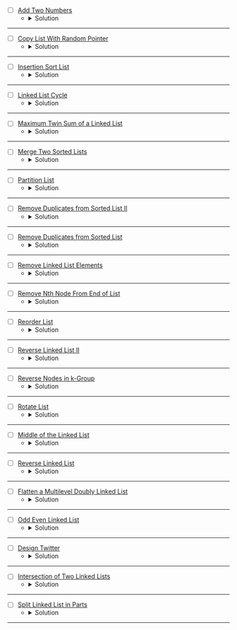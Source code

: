 * [ ] [Add Two Numbers](https://leetcode.com/problems/add-two-numbers/description/) 
    * <details>
        <summary> Solution </summary>

        ```c++
            /**
            * Definition for singly-linked list.
            * struct ListNode {
            *     int val;
            *     ListNode *next;
            *     ListNode() : val(0), next(nullptr) {}
            *     ListNode(int x) : val(x), next(nullptr) {}
            *     ListNode(int x, ListNode *next) : val(x), next(next) {}
            * };
            */
            class Solution {
            public:
                ListNode* addTwoNumbers(ListNode* l1, ListNode* l2) {
                    ListNode*ans = nullptr, *tail = nullptr;
                    while(l1 != nullptr && l2 != nullptr){
                        ListNode* temp = new ListNode(l1->val + l2->val);
                        if(ans == nullptr){
                            ans = tail = temp;
                        }
                        else{
                            tail->next = temp;
                            tail = temp;
                        }
                        l1 = l1->next;
                        l2 = l2->next;
                    }
                    while(l1 != nullptr){
                        ListNode* temp = new ListNode(l1->val);
                        if(ans == nullptr){
                            ans = tail = temp;
                        }
                        else{
                            tail->next = temp;
                            tail = temp;
                        }
                        l1 = l1->next;
                    }
                    while(l2 != nullptr){
                        ListNode* temp = new ListNode(l2->val);
                        if(ans == nullptr){
                            ans = tail = temp;
                        }
                        else{
                            tail->next = temp;
                            tail = temp;
                        }
                        l2 = l2->next;
                    }
                    ListNode* cur = ans, *prev = nullptr;
                    int res = 0;
                    while(cur != nullptr){
                        res += cur->val;
                        cur->val = res % 10;
                        res /= 10;
                        prev = cur;
                        cur = cur->next;
                    }
                    if(res)prev->next = new ListNode(res);
                    return ans;
                }
            };
        
    </details>

---

* [ ] [Copy List With Random Pointer](https://leetcode.com/problems/copy-list-with-random-pointer/description/) 
    * <details>
        <summary> Solution </summary>

        ```c++
            /*
            // Definition for a Node.
            class Node {
            public:
                int val;
                Node* next;
                Node* random;
                
                Node(int _val) {
                    val = _val;
                    next = NULL;
                    random = NULL;
                }
            };
            */

            class Solution {
            public:
                Node* copyRandomList(Node* head) {
                    map<Node*, Node*>mp;
                    Node* headans = nullptr, *temp = nullptr;
                    Node* oth = head;
                    while(oth != nullptr){
                        Node* newNode = new Node(oth->val);
                        if(headans == nullptr){
                            headans = temp = newNode;
                        }
                        else{
                            temp->next = newNode;
                            temp = temp->next;
                        }
                        mp[oth] = temp;
                        oth = oth->next;
                    }
                    Node *temp2 = headans;
                    while(head != nullptr){
                        if(head->random != nullptr)temp2->random = mp[head->random];
                        head = head->next;
                        temp2 = temp2->next;
                    }
                    return headans;
                }
            };
        
    </details>

---


* [ ] [Insertion Sort List](https://leetcode.com/problems/insertion-sort-list/description/) 
    * <details>
        <summary> Solution </summary>

        ```c++
            /**
            * Definition for singly-linked list.
            * struct ListNode {
            *     int val;
            *     ListNode *next;
            *     ListNode() : val(0), next(nullptr) {}
            *     ListNode(int x) : val(x), next(nullptr) {}
            *     ListNode(int x, ListNode *next) : val(x), next(next) {}
            * };
            */
            class Solution {
                int getSize(ListNode* head){
                    int size = 0;
                    while(head != nullptr){
                        head = head->next;
                        ++size;
                    }
                    return size;
                }
                ListNode* getprevNode(ListNode* head, int index){
                    if(index == 1)return nullptr;
                    if(index == 2)return head;
                    for(int i = 1; i <= index - 2;i++){
                        head = head->next;
                    }
                    return head;
                }
                ListNode* insertionSort(ListNode* head){
                    if(head->next == nullptr || head->val <= head->next->val)return head;
                    ListNode* temp = head->next->next;
                    ListNode* cur = head->next;
                    head->next = temp;
                    cur->next = insertionSort(head);
                    return cur;
                }
            public:
                ListNode* insertionSortList(ListNode* head) {
                    ListNode* temp = nullptr;
                    int size = getSize(head);
                    for(int i = size;i >= 1;i--){
                        temp = getprevNode(head, i);
                        if(temp == nullptr)temp = insertionSort(head);
                        else temp->next = insertionSort(temp->next);
                    }
                    return temp;
                }
            };
        
    </details>

---


* [ ] [Linked List Cycle](https://leetcode.com/problems/linked-list-cycle/description/) 
    * <details>
        <summary> Solution </summary>

        ```c++
            /**
            * Definition for singly-linked list.
            * struct ListNode {
            *     int val;
            *     ListNode *next;
            *     ListNode(int x) : val(x), next(NULL) {}
            * };
            */
            class Solution {
            public:
                bool hasCycle(ListNode *head) {
                    while(head != nullptr){
                        if(head->val == 1000000)return true;
                        head->val = 1000000;
                        head = head->next;
                    }
                    return false;
                }
            };
        
    </details>

---


* [ ] [Maximum Twin Sum of a Linked List](https://leetcode.com/problems/maximum-twin-sum-of-a-linked-list/description/) 
    * <details>
        <summary> Solution </summary>

        ```c++
            /**
            * Definition for singly-linked list.
            * struct ListNode {
            *     int val;
            *     ListNode *next;
            *     ListNode() : val(0), next(nullptr) {}
            *     ListNode(int x) : val(x), next(nullptr) {}
            *     ListNode(int x, ListNode *next) : val(x), next(next) {}
            * };
            */
            class Solution {
                vector<int>v;
                void iterate(ListNode* head){
                    if(head == nullptr)return;
                    v.push_back(head->val);
                    iterate(head->next);
                }
            public:
                int pairSum(ListNode* head) {
                    iterate(head);
                    int l = 0, r = (int)v.size() - 1, ans = 0;
                    while(l <= r){
                        ans = max(ans, v[l] + v[r]);
                        ++l; --r;
                    }
                    return ans;
                }
            };
        
    </details>

---


* [ ] [Merge Two Sorted Lists](https://leetcode.com/problems/merge-two-sorted-lists/description/) 
    * <details>
        <summary> Solution </summary>

        ```c++
            /**
            * Definition for singly-linked list.
            * struct ListNode {
            *     int val;
            *     ListNode *next;
            *     ListNode() : val(0), next(nullptr) {}
            *     ListNode(int x) : val(x), next(nullptr) {}
            *     ListNode(int x, ListNode *next) : val(x), next(next) {}
            * };
            */
            class Solution {
            public:
                ListNode* mergeTwoLists(ListNode* list1, ListNode* list2) {
                    ListNode* SList = nullptr, *temp = nullptr;
                    while(list1 != nullptr && list2 != nullptr){
                        if(list1->val <= list2->val){
                            if(SList == nullptr){
                                SList = temp = list1;
                            }
                            else{
                                temp->next = list1;
                                temp = temp->next;
                            }
                            list1 = list1->next;
                        }
                        else{
                            if(SList == nullptr){
                                SList = temp = list2;
                            }
                            else{
                                temp->next = list2;
                                temp = temp->next;
                            }
                            list2 = list2->next;
                        }
                    }
                    while(list1 != nullptr){
                        if(SList == nullptr){
                            SList = temp = list1;
                        }
                        else {
                            temp->next = list1;
                            temp = temp->next;
                        }
                        list1 = list1->next;
                    }
                    while(list2 != nullptr){
                        if(SList == nullptr){
                            SList = temp = list2;
                        }
                        else {
                            temp->next = list2;
                            temp = temp->next;
                        }
                        list2 = list2->next;
                    }
                    return SList;
                }
            };
        
    </details>

---


* [ ] [Partition List](https://leetcode.com/problems/partition-list/description/) 
    * <details>
        <summary> Solution </summary>

        ```c++
            /**
            * Definition for singly-linked list.
            * struct ListNode {
            *     int val;
            *     ListNode *next;
            *     ListNode() : val(0), next(nullptr) {}
            *     ListNode(int x) : val(x), next(nullptr) {}
            *     ListNode(int x, ListNode *next) : val(x), next(next) {}
            * };
            */
            class Solution {
            public:
                ListNode* partition(ListNode* head, int x) {
                    ListNode* head1 = nullptr, *tail1 = nullptr;
                    ListNode* head2 = nullptr, *tail2 = nullptr;
                    while(head != nullptr){
                        if(head->val < x){
                            if(head1 == nullptr){
                                head1 = tail1 = head;
                            }
                            else {
                                tail1->next = head;
                                tail1 = tail1->next;
                            }
                        }
                        else{
                            if(head2 == nullptr){
                                head2 = tail2 = head;
                            }
                            else {
                                tail2->next = head;
                                tail2 = tail2->next;
                            }
                        }
                        head = head->next;
                    }
                    if(tail1 != nullptr)tail1->next = head2;
                    else head1 = tail1 = head2;
                    if(tail2 != nullptr)tail2->next = nullptr;
                    return head1;
                }
            };
        
    </details>

---


* [ ] [Remove Duplicates from Sorted List II](https://leetcode.com/problems/remove-duplicates-from-sorted-list-ii/description/) 
    * <details>
        <summary> Solution </summary>

        ```c++
            /**
            * Definition for singly-linked list.
            * struct ListNode {
            *     int val;
            *     ListNode *next;
            *     ListNode() : val(0), next(nullptr) {}
            *     ListNode(int x) : val(x), next(nullptr) {}
            *     ListNode(int x, ListNode *next) : val(x), next(next) {}
            * };
            */
            class Solution {
                int frq[222]{0};
                void Freq(ListNode* head){
                    while(head != nullptr){
                        frq[head->val + 100]++;
                        head = head->next;
                    }
                }
            public:
                ListNode* deleteDuplicates(ListNode* head) {
                    Freq(head);
                    ListNode* newHead = nullptr, *temp = nullptr, *oth = nullptr;
                    while(head != nullptr){
                        if(frq[head->val + 100] <= 1){
                            if(newHead == nullptr){
                                newHead = temp = oth = head;
                            }
                            else{
                                temp = head;
                                oth->next = temp;
                                oth = oth->next;
                            }
                            temp = temp->next;
                        }
                        head = head->next;
                    }
                    if(oth != nullptr)
                        oth->next = nullptr;
                    return newHead;
                }
            };
        
    </details>

---


* [ ] [Remove Duplicates from Sorted List](https://leetcode.com/problems/remove-duplicates-from-sorted-list/description/) 
    * <details>
        <summary> Solution </summary>

        ```c++
            /**
            * Definition for singly-linked list.
            * struct ListNode {
            *     int val;
            *     ListNode *next;
            *     ListNode() : val(0), next(nullptr) {}
            *     ListNode(int x) : val(x), next(nullptr) {}
            *     ListNode(int x, ListNode *next) : val(x), next(next) {}
            * };
            */
            class Solution {
                int frq[222]{0};
            public:
                ListNode* deleteDuplicates(ListNode* head) {
                    ListNode* oth = nullptr, *temp = head, *cur = nullptr;
                    while(temp != nullptr){
                        if(frq[temp->val + 100] == 0){
                            if(oth == nullptr){
                                oth = temp;
                            }
                            else{
                                oth->next = temp;
                                oth = oth->next;
                            }
                        }
                        frq[temp->val + 100]++;
                        temp = temp->next;
                    }
                    if(oth != nullptr)
                        oth->next = nullptr;
                    return head;
                }
            };
        
    </details>

---


* [ ] [Remove Linked List Elements](https://leetcode.com/problems/remove-linked-list-elements/description/) 
    * <details>
        <summary> Solution </summary>

        ```c++
           /**
            * Definition for singly-linked list.
            * struct ListNode {
            *     int val;
            *     ListNode *next;
            *     ListNode() : val(0), next(nullptr) {}
            *     ListNode(int x) : val(x), next(nullptr) {}
            *     ListNode(int x, ListNode *next) : val(x), next(next) {}
            * };
            */
            class Solution {
            public:
                ListNode* removeElements(ListNode* head, int val) {
                    if(head == nullptr)return head;
                    if(head->val == val)head = removeElements(head->next, val);
                    else head->next = removeElements(head->next, val);
                    return head;
                }
            }; 
        
    </details>

---


* [ ] [Remove Nth Node From End of List](https://leetcode.com/problems/remove-nth-node-from-end-of-list/description/) 
    * <details>
        <summary> Solution </summary>

        ```c++
            /**
            * Definition for singly-linked list.
            * struct ListNode {
            *     int val;
            *     ListNode *next;
            *     ListNode() : val(0), next(nullptr) {}
            *     ListNode(int x) : val(x), next(nullptr) {}
            *     ListNode(int x, ListNode *next) : val(x), next(next) {}
            * };
            */
            class Solution {
                ListNode* remove(ListNode* head, int index){
                    if(index == 0){
                        head = head->next;
                    }
                    else{
                        ListNode* temp = head;
                        for(int i = 0; i < index - 1;i++){
                            temp = temp->next;
                        }
                        ListNode* cur = temp->next;
                        temp->next = cur->next;
                    }
                    return head;
                }
            public:
                ListNode* removeNthFromEnd(ListNode* head, int n) {
                    ListNode* temp = head;
                    int size = 0;
                    while(temp != nullptr){
                        ++size;
                        temp = temp->next;
                    }
                    int index = size - n;
                    return remove(head, index);
                }
            };
        
    </details>

---


* [ ] [Reorder List](https://leetcode.com/problems/reorder-list/description/) 
    * <details>
        <summary> Solution </summary>

        ```c++
            /**
            * Definition for singly-linked list.
            * struct ListNode {
            *     int val;
            *     ListNode *next;
            *     ListNode() : val(0), next(nullptr) {}
            *     ListNode(int x) : val(x), next(nullptr) {}
            *     ListNode(int x, ListNode *next) : val(x), next(next) {}
            * };
            */
            class Solution {
            public:
                void reorderList(ListNode* head) {
                    vector<int>v, vv;
                    ListNode* temp2 = head;
                    while(temp2 != nullptr){
                        v.push_back(temp2->val);
                        temp2 = temp2->next;
                    }
                    int l = 0, r = (int)v.size() - 1;
                    while(l <= r){
                        if(l == r)vv.push_back(v[l]);
                        else vv.push_back(v[l]), vv.push_back(v[r]);
                        ++l, --r;
                    }
                    temp2 = head->next;
                    for(int i = 1;i < vv.size();i++){
                        temp2->val = vv[i];
                        temp2 = temp2->next;
                    }
                }
            };
        
    </details>

---


* [ ] [Reverse Linked List II](https://leetcode.com/problems/reverse-linked-list-ii/description/) 
    * <details>
        <summary> Solution </summary>

        ```c++
            /**
            * Definition for singly-linked list.
            * struct ListNode {
            *     int val;
            *     ListNode *next;
            *     ListNode() : val(0), next(nullptr) {}
            *     ListNode(int x) : val(x), next(nullptr) {}
            *     ListNode(int x, ListNode *next) : val(x), next(next) {}
            * };
            */
            class Solution {
                pair<ListNode*,ListNode*> Get_head_tail(ListNode* head, int left, int right){
                    int idx = 0;
                    ListNode* first = nullptr, *second = nullptr;
                    while(head != nullptr){
                        if(idx == (left - 1)){
                            first = head;
                        }
                        if(idx == (right - 1)){
                            second = head;
                        }
                        head = head->next;
                        ++idx;
                    }
                    return {first, second};
                }
            public:
                ListNode* reverseBetween(ListNode* head, int left, int right) {
                    if(left == right)return head;
                    pair<ListNode*,ListNode*> head_tail = Get_head_tail(head, left, right);
                    ListNode* first = head_tail.first, *second = head_tail.second, *cur = second->next, *prev = nullptr;
                    if(head != first){
                        prev = head;
                        while(prev->next != first){
                            prev = prev->next;
                        }
                    }
                    for(int i = 1; i <= right - left + 1;i++){
                        ListNode* temp = first->next;
                        first->next = cur;
                        cur= first;
                        first = temp;
                    }
                    if(prev != nullptr){
                        prev->next = cur;
                    }
                    else head = cur;
                    return head;
                }
            };
        
    </details>

---


* [ ] [Reverse Nodes in k-Group](https://leetcode.com/problems/reverse-nodes-in-k-group/description/) 
    * <details>
        <summary> Solution </summary>

        ```c++
            /**
            * Definition for singly-linked list.
            * struct ListNode {
            *     int val;
            *     ListNode *next;
            *     ListNode() : val(0), next(nullptr) {}
            *     ListNode(int x) : val(x), next(nullptr) {}
            *     ListNode(int x, ListNode *next) : val(x), next(next) {}
            * };
            */
            class Solution {
            public:
                ListNode* reverseKGroup(ListNode* head, int k) {
                    ListNode* tail = head;
                    for(int i = 0 ; i < k - 1 && tail != nullptr;i++){
                        tail = tail->next;
                    }
                    if(tail == nullptr)return head;
                    ListNode* prev = reverseKGroup(tail->next, k);
                    ListNode* next = nullptr;
                    ListNode* cur = head;
                    while(cur != tail){
                        next = cur->next;
                        cur->next = prev;
                        prev = cur;
                        cur = next;
                    }
                    cur->next = prev;
                    return cur;
                }
            };
        
    </details>

---


* [ ] [Rotate List](https://leetcode.com/problems/rotate-list/description/) 
    * <details>
        <summary> Solution </summary>

        ```c++
            /**
            * Definition for singly-linked list.
            * struct ListNode {
            *     int val;
            *     ListNode *next;
            *     ListNode() : val(0), next(nullptr) {}
            *     ListNode(int x) : val(x), next(nullptr) {}
            *     ListNode(int x, ListNode *next) : val(x), next(next) {}
            * };
            */
            class Solution {
                pair<ListNode*, int> Get_Tail_Count(ListNode* head){
                    ListNode* prev = nullptr;
                    int count = 0;
                    while(head != nullptr){
                        prev = head;
                        head = head->next;
                        ++count;
                    }
                    return make_pair(prev, count);
                }
            public:
                ListNode* rotateRight(ListNode* head, int k) {
                    pair<ListNode*,int> res = Get_Tail_Count(head);
                    ListNode* tail = res.first;
                    int size = res.second;
                    if(size == 0)return nullptr;
                    k %= size;
                    int last_Node = size - k;
                    ListNode* temp = head;
                    for(int i = 0 ; i < last_Node - 1;i++){
                        temp = temp->next;
                    }
                    tail->next = head;
                    head = temp->next;
                    temp->next = nullptr;
                    return head;
                }
            };
        
    </details>

---


* [ ] [Middle of the Linked List](https://leetcode.com/problems/middle-of-the-linked-list/description/) 
    * <details>
        <summary> Solution </summary>

        ```c++
            /**
             * Definition for singly-linked list.
            * struct ListNode {
            *     int val;
            *     ListNode *next;
            *     ListNode() : val(0), next(nullptr) {}
            *     ListNode(int x) : val(x), next(nullptr) {}
            *     ListNode(int x, ListNode *next) : val(x), next(next) {}
            * };
            */
            class Solution {
                int cntNodes(ListNode* head){
                    if(head == nullptr)
                        return 0;
                    return cntNodes(head->next) + 1;
                }
                ListNode* Mid(ListNode* head, int middle, int idx = 0){
                    if(idx == middle)
                        return head;
                    return Mid(head->next, middle, ++idx);
                }
            public:
                ListNode* middleNode(ListNode* head) {
                    int cnt = cntNodes(head);
                    int mid = cnt / 2;
                    return Mid(head, mid);
                }
            };
        
    </details>

---


* [ ] [Reverse Linked List](https://leetcode.com/problems/reverse-linked-list/description/) 
    * <details>
        <summary> Solution </summary>

        ```c++
            /**
             * Definition for singly-linked list.
            * struct ListNode {
            *     int val;
            *     ListNode *next;
            *     ListNode() : val(0), next(nullptr) {}
            *     ListNode(int x) : val(x), next(nullptr) {}
            *     ListNode(int x, ListNode *next) : val(x), next(next) {}
            * };
            */
            class Solution {
                ListNode* root;
            public:
                // ListNode* reverseList(ListNode* head) {
                //     if(head == nullptr)
                //         return head;
                //     if(head->next == nullptr)
                //        return root = head;

                //     reverseList(head->next);
                //     ListNode* Next = head->next;
                //     Next->next = head;
                //     head->next = nullptr;
                //     return root;
                // }

                ListNode* reverseList(ListNode* head) {
                    ListNode* prev = nullptr, *cur = head, *next = nullptr;
                    while(cur != nullptr){
                        next = cur->next;
                        cur->next = prev;
                        prev = cur;
                        cur = next;
                    }
                    return prev;
                }
            };
        
    </details>

---


* [ ] [Flatten a Multilevel Doubly Linked List](https://leetcode.com/problems/flatten-a-multilevel-doubly-linked-list/description/) 
    * <details>
        <summary> Solution </summary>

        ```c++
            /*
            // Definition for a Node.
            class Node {
            public:
                int val;
                Node* prev;
                Node* next;
                Node* child;
            };
            */

            class Solution {
                Node* root = nullptr, *temp = nullptr;;
                Node* Flatten(Node* head){
                    Node* it = nullptr, *prev = nullptr;;
                    for(it = head; it != nullptr;){
                        if(it->child != nullptr){
                            Node* Next = it->next;
                            Node* child = Flatten(it->child);
                            it->next = it->child;
                            it->child->prev = it;
                            child->next = Next;
                            if(Next != nullptr)Next->prev = child;
                            it->child = nullptr;
                            prev = child;
                            it = Next;
                            continue;
                        }
                        prev = it;
                        it = it->next;
                    }
                    return prev;
                }
            public:
                Node* flatten(Node* head) {
                    Flatten(head);
                    return head;
                }
            };
        
    </details>

---




* [ ] [Odd Even Linked List](https://leetcode.com/problems/odd-even-linked-list/description/) 
    * <details>
        <summary> Solution </summary>

        ```c++
            /**
            * Definition for singly-linked list.
            * struct ListNode {
            *     int val;
            *     ListNode *next;
            *     ListNode() : val(0), next(nullptr) {}
            *     ListNode(int x) : val(x), next(nullptr) {}
            *     ListNode(int x, ListNode *next) : val(x), next(next) {}
            * };
            */
            class Solution {
            public:
                ListNode* oddEvenList(ListNode* head) {
                    int index = 1;
                    ListNode* oddRoot = nullptr, *oddTemp = nullptr;
                    ListNode* evenRoot = nullptr, *evenTemp = nullptr;
                    while(head != nullptr) {
                        if(index & 1) {
                            if(oddRoot == nullptr)
                                oddRoot = oddTemp = head;
                            else
                                oddTemp->next = head;
                            if(oddRoot != head) oddTemp = oddTemp->next;
                        }
                        else {
                            if(evenRoot == nullptr)
                                evenRoot = evenTemp = head;
                            else
                                evenTemp->next = head;
                            if(evenRoot != head) evenTemp = evenTemp->next;
                        }
                        head = head->next;
                        index += 1;
                    }
                    if(oddTemp != nullptr)
                        oddTemp->next = evenRoot;
                    if(evenTemp != nullptr)
                        evenTemp->next = nullptr;
                    return oddRoot;
                }
            };
        
    </details>

---





* [ ] [Design Twitter](https://leetcode.com/problems/design-twitter/description/) 
    * <details>
        <summary> Solution </summary>

        ```c++
            struct Node {
                int time;
                int tweetId;
                Node* next;
                Node(int _time, int _tweetId) : time(_time), tweetId(_tweetId), next(nullptr) {}
                bool operator<(const Node& oth) {
                    return time < oth.time;
                }
            };
            class Twitter {
                int _time;
                unordered_map<int, Node*> _posts;
                unordered_map<int, unordered_set<int>> _followers;
            public:
                Twitter() {
                    _time = 1;
                    for(int i = 1; i <= 500;i++) {
                        _followers[i].insert(i);
                    }
                }
                
                void postTweet(int userId, int tweetId) {
                    Node* newPost = new Node(_time, tweetId);
                    if(_posts[userId] == nullptr) {
                        _posts[userId] = newPost;
                    }
                    else {
                        Node* lastPost = _posts[userId];
                        newPost->next = lastPost;
                        _posts[userId] = newPost;
                    }
                    _time += 1;
                }
                
                vector<int> getNewsFeed(int userId) {
                    vector<int> result;
                    priority_queue<Node*> _recentPosts;
                    for(auto &user: _followers[userId]) {
                        Node* post = _posts[user];
                        if(post != nullptr) _recentPosts.push(post);
                    }
                    while(!_recentPosts.empty() && result.size() != 10) {
                        Node* recentPost = _recentPosts.top();
                        _recentPosts.pop();
                        result.push_back(recentPost->tweetId);
                        recentPost = recentPost->next;
                        if(recentPost != nullptr)
                            _recentPosts.push(recentPost);
                    }
                    return result;
                }
                
                void follow(int followerId, int followeeId) {
                    _followers[followerId].insert(followeeId);
                }
                
                void unfollow(int followerId, int followeeId) {
                    _followers[followerId].erase(followeeId);
                }
            };

            /**
            * Your Twitter object will be instantiated and called as such:
            * Twitter* obj = new Twitter();
            * obj->postTweet(userId,tweetId);
            * vector<int> param_2 = obj->getNewsFeed(userId);
            * obj->follow(followerId,followeeId);
            * obj->unfollow(followerId,followeeId);
            */
        
    </details>

---


* [ ] [Intersection of Two Linked Lists](https://leetcode.com/problems/intersection-of-two-linked-lists/description/) 
    * <details>
        <summary> Solution </summary>

        ```c++
            /**
            * Definition for singly-linked list.
            * struct ListNode {
            *     int val;
            *     ListNode *next;
            *     ListNode(int x) : val(x), next(NULL) {}
            * };
            */
            class Solution {
            public:
                ListNode *getIntersectionNode(ListNode *headA, ListNode *headB) {
                    ListNode* temp1 = headA, *temp2 = headB;
                    while(temp1 != temp2) {
                        temp1 = (temp1 == nullptr) ? temp1 = headB : temp1 = temp1->next;;
                        temp2 = (temp2 == nullptr) ? temp2 = headA : temp2 = temp2->next;
                    }
                    return temp1;
                }
            };
        
    </details>

---



* [ ] [Split Linked List in Parts](https://leetcode.com/problems/split-linked-list-in-parts/description/) 
    * <details>
        <summary> Solution </summary>

        ```c++
            /**
            * Definition for singly-linked list.
            * struct ListNode {
            *     int val;
            *     ListNode *next;
            *     ListNode() : val(0), next(nullptr) {}
            *     ListNode(int x) : val(x), next(nullptr) {}
            *     ListNode(int x, ListNode *next) : val(x), next(next) {}
            * };
            */
            class Solution {
                int getSize(ListNode* head) {
                    int sz = 0;
                    while(head != nullptr) {
                        sz += 1;
                        head = head->next;
                    }
                    return sz;
                }
            public:
                vector<ListNode*> splitListToParts(ListNode* head, int k) {
                    int n = getSize(head);
                    int part = n / k;
                    int rem = n % k;
                    vector<ListNode*> res;
                    while(k--) {
                        int sz = part + (rem > 0);
                        ListNode* start = head;
                        ListNode* prev = nullptr;
                        while(head != nullptr && sz--) {
                            prev = head;
                            head = head->next;
                        }
                        if(prev != nullptr)
                            prev->next = nullptr;
                        rem = (rem > 0 ? rem - 1 : rem);
                        res.push_back(start);
                    }
                    return res;
                }
            };
        
    </details>

---